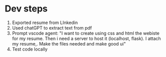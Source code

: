 # Dev steps

1) Exported resume from LInkedin
2) Used chatGPT to extract text from pdf
3) Prompt vscode agent: "I want to create using css and html the webiste for my resume. Then i need a server to host it (localhost, flask). I attach my resume,. Make the files needed and make good ui"
4) Test code locally